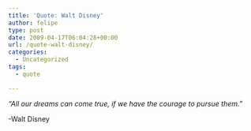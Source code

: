 ```yaml
---
title: 'Quote: Walt Disney'
author: felipe
type: post
date: 2009-04-17T06:04:28+00:00
url: /quote-walt-disney/
categories:
  - Uncategorized
tags:
  - quote

---
```

_&#8220;All our dreams can come true, if we have the courage to pursue them.&#8221;_

-Walt Disney